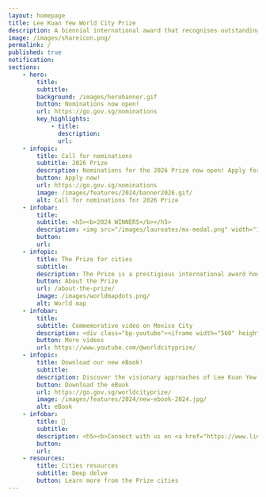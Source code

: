 ```yaml
---
layout: homepage
title: Lee Kuan Yew World City Prize
description: A biennial international award that recognises outstanding cities in tackling urban challenges to bring about a holistic & sustained urban transformation 
image: /images/shareicon.png/
permalink: /
published: true
notification: 
sections:
    - hero:
        title: 
        subtitle: 
        background: /images/herobanner.gif
        button: Nominations now open!
        url: https://go.gov.sg/nominations
        key_highlights:
            - title: 
              description: 
              url: 
    - infopic:    
        title: Call for nominations
        subtitle: 2026 Prize
        description: Nominations for the 2026 Prize now open! Apply for the 2026 Prize to assess your city’s potential, showcase its brilliance, and be among a global community of innovators.
        button: Apply now!
        url: https://go.gov.sg/nominations
        image: /images/features/2024/banner2026.gif/
        alt: Call for nominations for 2026 Prize
    - infobar:    
        title: 
        subtitle: <h5><b>2024 WINNERS</b></h5> 
        description: <img src="/images/laureates/mx-medal.png" width="150" height="150"><br><b>Laureate</b> – <a href="/mexico-city" style="color:#967942; text-decoration:underline">Mexico City</a><br><b>Special Mentions</b><br><a href="/cape-town" style="color:#967942; text-decoration:underline">Cape Town</a> | <a href="/melbourne2" style="color:#967942; text-decoration:underline">Melbourne</a> | <a href="/rio-de-janeiro" style="color:#967942; text-decoration:underline">Rio de Janeiro</a> | <a href="/wellington" style="color:#967942; text-decoration:underline">Wellington</a><br><br>
        button: 
        url: 
    - infopic:    
        title: The Prize for cities
        subtitle: 
        description: The Prize is a prestigious international award honouring outstanding cities in creating liveable, vibrant & sustainable urban communities. Established in 2009, the Prize looks at the holistic transformation of cities over 10 to 20 years.
        button: About the Prize
        url: /about-the-prize/
        image: /images/worldmapdots.png/
        alt: World map
    - infobar:
        title: 
        subtitle: Commemorative video on Mexico City
        description: <div class="bp-youtube"><iframe width="560" height="315" src="https://www.youtube.com/embed/NH5a8MGmjCo" title="YouTube video player" frameborder="0" allow="accelerometer; autoplay; clipboard-write; encrypted-media; gyroscope; picture-in-picture" allowfullscreen></iframe></div>
        button: More videos
        url: https://www.youtube.com/@worldcityprize/
    - infopic:    
        title: Download our new eBook!
        subtitle: 
        description: Discover the visionary approaches of Lee Kuan Yew World City Prize cities from 2010-2024, with exclusive interviews from the Mayors of the 2024 cities, in this comprehensive ebook showcasing exemplary leadership and sustainable urban development.
        button: Download the eBook
        url: https://go.gov.sg/worldcityprize/
        image: /images/features/2024/new-ebook-2024.jpg/
        alt: eBook
    - infobar:
        title: 💬
        subtitle: 
        description: <h5><b>Connect with us on <a href="https://www.linkedin.com/company/worldcityprize/" style="color:#967942; text-decoration:underline;" target="_blank">LinkedIn</a><br><font color="#967942">#worldcityprize</font></b></h5>
        button: 
        url: 
    - resources:
        title: Cities resources
        subtitle: Deep delve
        button: Learn more from the Prize cities
---
```

